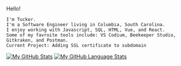 Hello!

    I'm Tucker.
    I'm a Software Engineer living in Columbia, South Carolina.
    I enjoy working with Javascript, SQL, HTML, Vue, and React.
    Some of my favroite tools include: VS Codium, Beekeeper Studio, Gitkraken, and Postman.
    Current Project: Adding SSL certificate to subdomain
    
   [![My GitHub Stats](https://github-readme-stats.vercel.app/api/?username=grahf0085&count_private=true&theme=tokyonight&showicons=true)]()
   [![My GitHub Language Stats](https://github-readme-stats.vercel.app/api/top-langs/?username=grahf0085&langs_count=5&theme=tokyonight)]()

